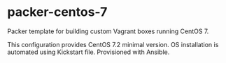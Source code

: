# packer-centos-7

Packer template for building custom Vagrant boxes running CentOS 7.

This configuration provides CentOS 7.2 minimal version. OS installation is automated using Kickstart file. Provisioned with Ansible.
